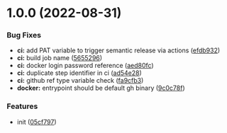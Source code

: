 # 1.0.0 (2022-08-31)


### Bug Fixes

* **ci:** add PAT variable to trigger semantic release via actions ([efdb932](https://github.com/jhagestedt/gh/commit/efdb932fbbb5eeb8e2e4f6fa797cac1944e85f03))
* **ci:** build job name ([5655296](https://github.com/jhagestedt/gh/commit/56552965810f74abca49a3924ab0f1399d565ccc))
* **ci:** docker login password reference ([aed80fc](https://github.com/jhagestedt/gh/commit/aed80fc84a0df02ee89aad0f3b4a6522e1774b1f))
* **ci:** duplicate step identifier in ci ([ad54e28](https://github.com/jhagestedt/gh/commit/ad54e28a99fa5e9dd3856fcd37ad55b59dcc0752))
* **ci:** github ref type variable check ([fa9cfb3](https://github.com/jhagestedt/gh/commit/fa9cfb30db53edd92248921aafa664f4c32d8dea))
* **docker:** entrypoint should be default gh binary ([9c0c78f](https://github.com/jhagestedt/gh/commit/9c0c78f867b84979cb6a7318f7af2861b35cfb8e))


### Features

* init ([05cf797](https://github.com/jhagestedt/gh/commit/05cf797c2473b3e75b0f5e08ea86f744823859cf))

